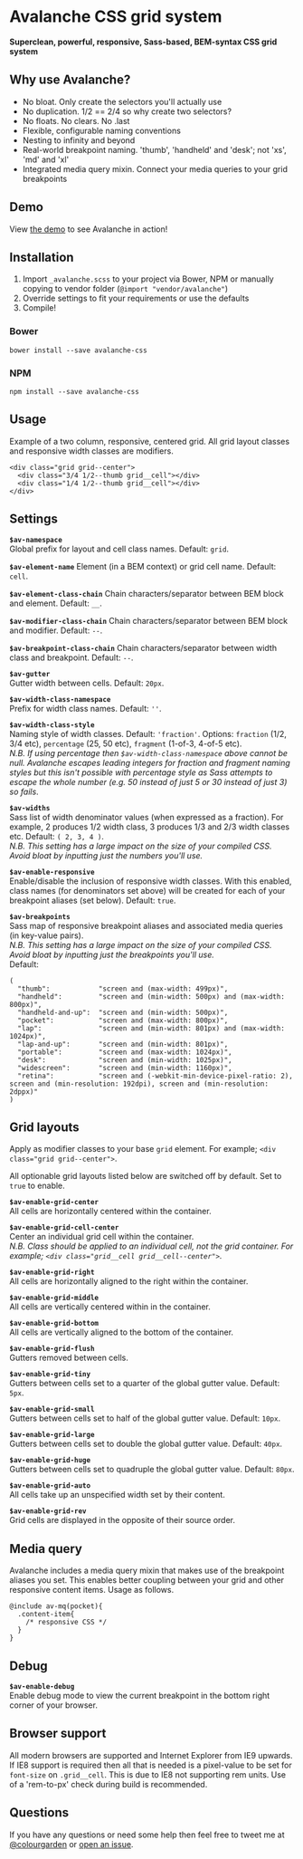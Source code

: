 # Avalanche CSS grid system

**Superclean, powerful, responsive, Sass-based, BEM-syntax CSS grid system**

## Why use Avalanche?

- No bloat. Only create the selectors you'll actually use
- No duplication. 1/2 == 2/4 so why create two selectors?
- No floats. No clears. No .last
- Flexible, configurable naming conventions
- Nesting to infinity and beyond
- Real-world breakpoint naming. 'thumb', 'handheld' and 'desk'; not 'xs', 'md' and 'xl'
- Integrated media query mixin. Connect your media queries to your grid breakpoints

## Demo

View <a href="http://colourgarden.net/avalanche/">the demo</a> to see Avalanche in action!

## Installation

1. Import `_avalanche.scss` to your project via Bower, NPM or manually copying to vendor folder (`@import "vendor/avalanche"`)
2. Override settings to fit your requirements or use the defaults
3. Compile!

### Bower

`bower install --save avalanche-css`

### NPM

`npm install --save avalanche-css`

## Usage

Example of a two column, responsive, centered grid. All grid layout classes and responsive width classes are modifiers.

```
<div class="grid grid--center">
  <div class="3/4 1/2--thumb grid__cell"></div>
  <div class="1/4 1/2--thumb grid__cell"></div>
</div>
```

## Settings

**`$av-namespace`**  
Global prefix for layout and cell class names. Default: `grid`.

**`$av-element-name`**
Element (in a BEM context) or grid cell name. Default: `cell`.

**`$av-element-class-chain`**
Chain characters/separator between BEM block and element. Default: `__`.

**`$av-modifier-class-chain`**
Chain characters/separator between BEM block and modifier. Default: `--`.

**`$av-breakpoint-class-chain`**
Chain characters/separator between width class and breakpoint. Default: `--`.

**`$av-gutter`**  
Gutter width between cells. Default: `20px`.

**`$av-width-class-namespace`**  
Prefix for width class names. Default: `''`.

**`$av-width-class-style`**  
Naming style of width classes. Default: `'fraction'`. Options: `fraction` (1/2, 3/4 etc), `percentage` (25, 50 etc), `fragment` (1-of-3, 4-of-5 etc).  
*N.B. If using percentage then `$av-width-class-namespace` above cannot be null. Avalanche escapes leading integers for fraction and fragment naming styles but this isn't possible with percentage style as Sass attempts to escape the whole number (e.g. 50 instead of just 5 or 30 instead of just 3) so fails*.

**`$av-widths`**  
Sass list of width denominator values (when expressed as a fraction). For example, 2 produces 1/2 width class, 3 produces 1/3 and 2/3 width classes etc. Default: `( 2, 3, 4 )`.  
*N.B. This setting has a large impact on the size of your compiled CSS. Avoid bloat by inputting just the numbers you'll use.*

**`$av-enable-responsive`**  
Enable/disable the inclusion of responsive width classes. With this enabled, class names (for denominators set above) will be created for each of your breakpoint aliases (set below). Default: `true`.

**`$av-breakpoints`**  
Sass map of responsive breakpoint aliases and associated media queries (in key-value pairs).  
*N.B. This setting has a large impact on the size of your compiled CSS. Avoid bloat by inputting just the breakpoints you'll use.*  
Default:
```
(
  "thumb":            "screen and (max-width: 499px)",
  "handheld":         "screen and (min-width: 500px) and (max-width: 800px)",
  "handheld-and-up":  "screen and (min-width: 500px)",
  "pocket":           "screen and (max-width: 800px)",
  "lap":              "screen and (min-width: 801px) and (max-width: 1024px)",
  "lap-and-up":       "screen and (min-width: 801px)",
  "portable":         "screen and (max-width: 1024px)",
  "desk":             "screen and (min-width: 1025px)",
  "widescreen":       "screen and (min-width: 1160px)",
  "retina":           "screen and (-webkit-min-device-pixel-ratio: 2), screen and (min-resolution: 192dpi), screen and (min-resolution: 2dppx)"
)
```

## Grid layouts

Apply as modifier classes to your base `grid` element. For example; `<div class="grid grid--center">`.

All optionable grid layouts listed below are switched off by default. Set to `true` to enable.

**`$av-enable-grid-center`**  
All cells are horizontally centered within the container.

**`$av-enable-grid-cell-center`**  
Center an individual grid cell within the container.  
*N.B. Class should be applied to an individual cell, not the grid container. For example; `<div class="grid__cell grid__cell--center">`.*

**`$av-enable-grid-right`**  
All cells are horizontally aligned to the right within the container.

**`$av-enable-grid-middle`**  
All cells are vertically centered within in the container.

**`$av-enable-grid-bottom`**  
All cells are vertically aligned to the bottom of the container.

**`$av-enable-grid-flush`**  
Gutters removed between cells.

**`$av-enable-grid-tiny`**  
Gutters between cells set to a quarter of the global gutter value. Default: `5px`.

**`$av-enable-grid-small`**  
Gutters between cells set to half of the global gutter value. Default: `10px`.

**`$av-enable-grid-large`**  
Gutters between cells set to double the global gutter value. Default: `40px`.

**`$av-enable-grid-huge`**  
Gutters between cells set to quadruple the global gutter value. Default: `80px`.

**`$av-enable-grid-auto`**  
All cells take up an unspecified width set by their content.

**`$av-enable-grid-rev`**  
Grid cells are displayed in the opposite of their source order.

## Media query

Avalanche includes a media query mixin that makes use of the breakpoint aliases you set. This enables better coupling between your grid and other responsive content items. Usage as follows.

```
@include av-mq(pocket){
  .content-item{
    /* responsive CSS */
  }
}
```
## Debug

**`$av-enable-debug`**  
Enable debug mode to view the current breakpoint in the bottom right corner of your browser.

## Browser support

All modern browsers are supported and Internet Explorer from IE9 upwards. If IE8 support is required then all that is needed is a pixel-value to be set for `font-size` on `.grid__cell`. This is due to IE8 not supporting rem units. Use of a 'rem-to-px' check during build is recommended.

## Questions

If you have any questions or need some help then feel free to tweet me at [@colourgarden](http://twitter.com/colourgarden) or [open an issue](https://github.com/colourgarden/avalanche/issues/new).
